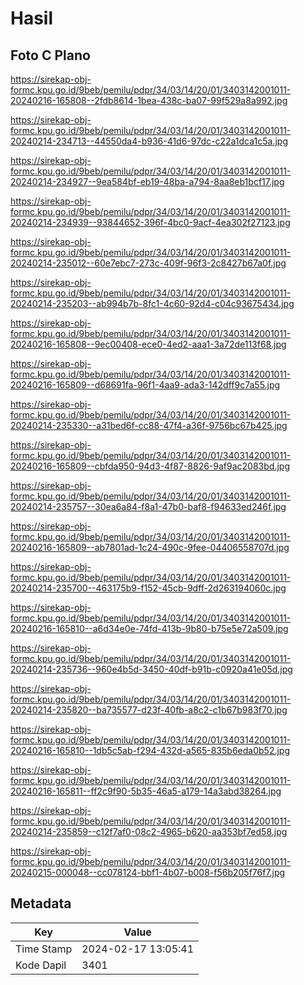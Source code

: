 # Hasil

## Foto C Plano

https://sirekap-obj-formc.kpu.go.id/9beb/pemilu/pdpr/34/03/14/20/01/3403142001011-20240216-165808--2fdb8614-1bea-438c-ba07-99f529a8a992.jpg

https://sirekap-obj-formc.kpu.go.id/9beb/pemilu/pdpr/34/03/14/20/01/3403142001011-20240214-234713--44550da4-b936-41d6-97dc-c22a1dca1c5a.jpg

https://sirekap-obj-formc.kpu.go.id/9beb/pemilu/pdpr/34/03/14/20/01/3403142001011-20240214-234927--9ea584bf-eb19-48ba-a794-8aa8eb1bcf17.jpg

https://sirekap-obj-formc.kpu.go.id/9beb/pemilu/pdpr/34/03/14/20/01/3403142001011-20240214-234939--93844652-396f-4bc0-9acf-4ea302f27123.jpg

https://sirekap-obj-formc.kpu.go.id/9beb/pemilu/pdpr/34/03/14/20/01/3403142001011-20240214-235012--60e7ebc7-273c-409f-96f3-2c8427b67a0f.jpg

https://sirekap-obj-formc.kpu.go.id/9beb/pemilu/pdpr/34/03/14/20/01/3403142001011-20240214-235203--ab994b7b-8fc1-4c60-92d4-c04c93675434.jpg

https://sirekap-obj-formc.kpu.go.id/9beb/pemilu/pdpr/34/03/14/20/01/3403142001011-20240216-165808--9ec00408-ece0-4ed2-aaa1-3a72de113f68.jpg

https://sirekap-obj-formc.kpu.go.id/9beb/pemilu/pdpr/34/03/14/20/01/3403142001011-20240216-165809--d68691fa-96f1-4aa9-ada3-142dff9c7a55.jpg

https://sirekap-obj-formc.kpu.go.id/9beb/pemilu/pdpr/34/03/14/20/01/3403142001011-20240214-235330--a31bed6f-cc88-47f4-a36f-9756bc67b425.jpg

https://sirekap-obj-formc.kpu.go.id/9beb/pemilu/pdpr/34/03/14/20/01/3403142001011-20240216-165809--cbfda950-94d3-4f87-8826-9af9ac2083bd.jpg

https://sirekap-obj-formc.kpu.go.id/9beb/pemilu/pdpr/34/03/14/20/01/3403142001011-20240214-235757--30ea6a84-f8a1-47b0-baf8-f94633ed246f.jpg

https://sirekap-obj-formc.kpu.go.id/9beb/pemilu/pdpr/34/03/14/20/01/3403142001011-20240216-165809--ab7801ad-1c24-490c-9fee-04406558707d.jpg

https://sirekap-obj-formc.kpu.go.id/9beb/pemilu/pdpr/34/03/14/20/01/3403142001011-20240214-235700--463175b9-f152-45cb-9dff-2d263194060c.jpg

https://sirekap-obj-formc.kpu.go.id/9beb/pemilu/pdpr/34/03/14/20/01/3403142001011-20240216-165810--a6d34e0e-74fd-413b-9b80-b75e5e72a509.jpg

https://sirekap-obj-formc.kpu.go.id/9beb/pemilu/pdpr/34/03/14/20/01/3403142001011-20240214-235736--960e4b5d-3450-40df-b91b-c0920a41e05d.jpg

https://sirekap-obj-formc.kpu.go.id/9beb/pemilu/pdpr/34/03/14/20/01/3403142001011-20240214-235820--ba735577-d23f-40fb-a8c2-c1b67b983f70.jpg

https://sirekap-obj-formc.kpu.go.id/9beb/pemilu/pdpr/34/03/14/20/01/3403142001011-20240216-165810--1db5c5ab-f294-432d-a565-835b6eda0b52.jpg

https://sirekap-obj-formc.kpu.go.id/9beb/pemilu/pdpr/34/03/14/20/01/3403142001011-20240216-165811--ff2c9f90-5b35-46a5-a179-14a3abd38264.jpg

https://sirekap-obj-formc.kpu.go.id/9beb/pemilu/pdpr/34/03/14/20/01/3403142001011-20240214-235859--c12f7af0-08c2-4965-b620-aa353bf7ed58.jpg

https://sirekap-obj-formc.kpu.go.id/9beb/pemilu/pdpr/34/03/14/20/01/3403142001011-20240215-000048--cc078124-bbf1-4b07-b008-f56b205f76f7.jpg


## Metadata

| Key        | Value               |
| ---------- | ------------------- |
| Time Stamp | 2024-02-17 13:05:41 |
| Kode Dapil | 3401                |



